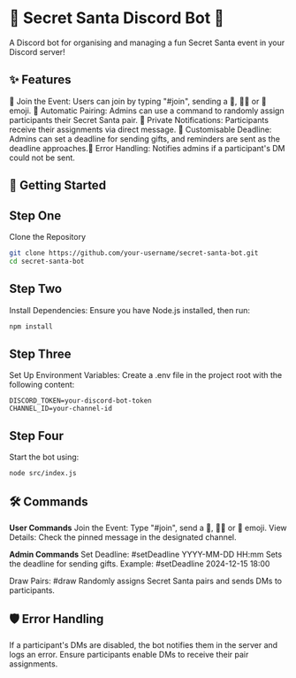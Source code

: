 
# 🎅 **Secret Santa Discord Bot** 🎄 #

A Discord bot for organising and managing a fun Secret Santa event in your Discord server!

## ✨ Features ##

🎄  Join the Event: Users can join by typing "#join", sending a 🎅, 🧑‍🎄 or 🧝 emoji.
🎄  Automatic Pairing: Admins can use a command to randomly assign participants their Secret Santa pair.
🎄  Private Notifications: Participants receive their assignments via direct message.
🎄  Customisable Deadline: Admins can set a deadline for sending gifts, and reminders are sent as the deadline approaches.🎄    Error Handling: Notifies admins if a participant's DM could not be sent.

## 🚀 Getting Started ##

## Step One ##

Clone the Repository

```bash
git clone https://github.com/your-username/secret-santa-bot.git
cd secret-santa-bot
```

## Step Two ##

Install Dependencies: Ensure you have Node.js installed, then run:

```bash
npm install
```

## Step Three ##

Set Up Environment Variables: Create a .env file in the project root with the following content:

```text
DISCORD_TOKEN=your-discord-bot-token
CHANNEL_ID=your-channel-id
```

## Step Four ##

Start the bot using:

```bash
node src/index.js
```

## 🛠 Commands ##

**User Commands**
Join the Event:
Type "#join", send a 🎅, 🧑‍🎄 or 🧝 emoji.
View Details: Check the pinned message in the designated channel.

**Admin Commands**
Set Deadline:
\#setDeadline YYYY-MM-DD HH:mm
Sets the deadline for sending gifts. Example:
\#setDeadline 2024-12-15 18:00

Draw Pairs:
\#draw
Randomly assigns Secret Santa pairs and sends DMs to participants.

## 🛡️ Error Handling ##

If a participant's DMs are disabled, the bot notifies them in the server and logs an error.
Ensure participants enable DMs to receive their pair assignments.
